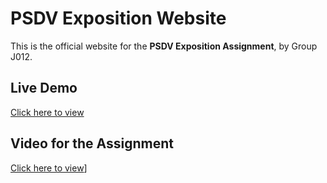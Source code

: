 # PSDV Exposition Website

This is the official website for the **PSDV Exposition Assignment**, by Group J012.

## Live Demo
[Click here to view](https://kanan-10.github.io/PSDV/)

## Video for the Assignment
[Click here to view]((https://youtu.be/Or3sqeHnQ18))]
